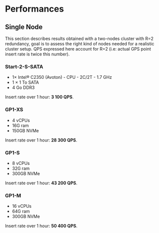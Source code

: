 # Performances

## Single Node

This section describes results obtained with a two-nodes cluster with
R=2 redundancy, goal is to assess the right kind of nodes needed for a
realistic cluster setup. QPS expressed here account for R=2 (i.e:
actual GPS point insert rate is twice this number).

### Start-2-S-SATA

- 1× Intel® C2350 (Avoton) - CPU - 2C/2T - 1.7 GHz
- 1 × 1 To SATA
- 4 Go DDR3

Insert rate over 1 hour: **3 100 QPS**.

### GP1-XS

- 4 vCPUs
- 16G ram
- 150GB NVMe

Insert rate over 1 hour: **28 300 QPS**.

### GP1-S

- 8 vCPUs
- 32G ram
- 300GB NVMe

Insert rate over 1 hour: **43 200 QPS**.

### GP1-M

- 16 vCPUs
- 64G ram
- 300GB NVMe

Insert rate over 1 hour: **50 400 QPS**.
